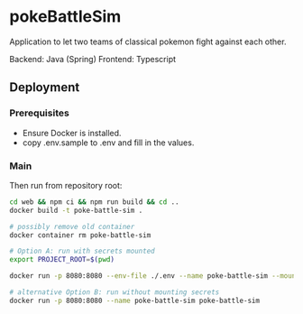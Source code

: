 # pokeBattleSim

Application to let two teams of classical pokemon fight against each other.

Backend: Java (Spring)
Frontend: Typescript

## Deployment

### Prerequisites

- Ensure Docker is installed.
- copy .env.sample to .env and fill in the values.

### Main

Then run from repository root:

```bash
cd web && npm ci && npm run build && cd ..
docker build -t poke-battle-sim .

# possibly remove old container
docker container rm poke-battle-sim

# Option A: run with secrets mounted
export PROJECT_ROOT=$(pwd)

docker run -p 8080:8080 --env-file ./.env --name poke-battle-sim --mount type=bind,source=${PROJECT_ROOT}/docker,target=/usr/src/app/mnt/secrets poke-battle-sim

# alternative Option B: run without mounting secrets
docker run -p 8080:8080 --name poke-battle-sim poke-battle-sim
```
